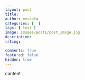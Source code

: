 ```yaml
---
layout: post
title:
author: mostafa
categories: [  ]
tags: [ test ]
image: images/posts/post_image.jpg
description:
rating:

comments: true
featured: false
hidden: true
---
```


content
